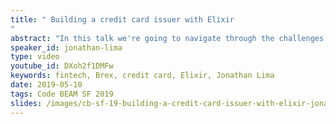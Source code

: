 ```yaml
---
title: " Building a credit card issuer with Elixir
"
abstract: "In this talk we're going to navigate through the challenges and issues we faced when we started building Brex and,how we chose to live in a world of microservices with Elixir. We will go over how we build systems on Brex, why we don't use OTP for clustering and where we think it's the correct place to use it."
speaker_id: jonathan-lima
type: video
youtube_id: DXoh2f1DMFw
keywords: fintech, Brex, credit card, Elixir, Jonathan Lima
date: 2019-05-10
tags: Code BEAM SF 2019
slides: /images/cb-sf-19-building-a-credit-card-issuer-with-elixir-jonathan-lima-compressed.pdf
---
```


